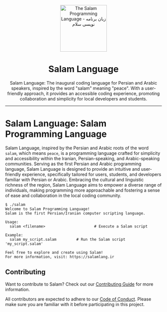 <div align="center">

<p>
    <a href="https://onelang.org/">
        <img width="150" src="https://github.com/SalamLang/Salam/blob/main/logo.png?raw=true" alt="The Salam Programming Language - زبان برنامه نویسی سلام">
    </a>
</p>

# Salam Language

Salam Language: The inaugural coding language for Persian and Arabic speakers, inspired by the word "salam" meaning "peace". With a user-friendly approach, it provides an accessible coding experience, promoting collaboration and simplicity for local developers and students.

</div>

---------

# Salam Language: Salam Programming Language

Salam Language, inspired by the Persian and Arabic roots of the word `salam`, which means `peace`, is a programming language crafted for simplicity and accessibility within the Iranian, Persian-speaking, and Arabic-speaking communities. Serving as the first Persian and Arabic programming language, Salam Language is designed to provide an intuitive and user-friendly experience, specifically tailored for users, students, and developers familiar with Persian or Arabic. Embracing the cultural and linguistic richness of the region, Salam Language aims to empower a diverse range of individuals, making programming more approachable and fostering a sense of ease and collaboration in the local coding community.

```
$ ./salam
Welcome to Salam Programming Language!
Salam is the first Persian/Iranian computer scripting language.

Usage:
  salam <filename>                      # Execute a Salam script

Example:
  salam my_script.salam         # Run the Salam script 'my_script.salam'

Feel free to explore and create using Salam!
For more information, visit: https://salamlang.ir
```

## Contributing

Want to contribute to Salam? Check out our [Contributing Guide](CONTRIBUTING.md) for more information.

All contributors are expected to adhere to our [Code of Conduct](CODE_OF_CONDUCT.md). Please make sure you are familiar with it before participating in this project.
